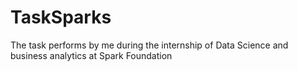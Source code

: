 # TaskSparks
The task performs by me during the internship of Data Science and business analytics at Spark Foundation
